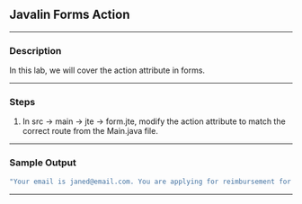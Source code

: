 ## Javalin Forms Action
---
### Description

In this lab, we will cover the action attribute in forms.

---
### Steps

1. In src -> main -> jte -> form.jte, modify the action attribute to match the correct route from the Main.java file.

---
### Sample Output
```Java
"Your email is janed@email.com. You are applying for reimbursement for movie and the amount is $13"
```
---
